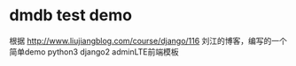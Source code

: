 # dmdb test demo
根据 http://www.liujiangblog.com/course/django/116
刘江的博客，编写的一个简单demo
python3 django2 adminLTE前端模板